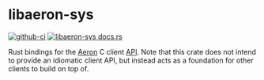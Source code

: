 # libaeron-sys

[![github-ci](https://github.com/bspeice/libaeron-sys/actions/workflows/ci.yml/badge.svg)](https://github.com/bspeice/libaeron-sys/actions/workflows/ci.yml)
[![libaeron-sys docs.rs](https://docs.rs/libaeron-sys/badge.svg)](https://docs.rs/libaeron-sys/)

Rust bindings for the [Aeron](https://github.com/aeron-io/aeron) C client [API](https://github.com/aeron-io/aeron/tree/master/aeron-client). Note that this crate does not intend to provide an idiomatic client API, but instead acts as a foundation for other clients to build on top of.

